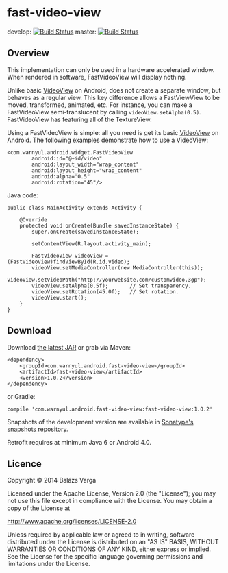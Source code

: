 # fast-video-view
develop: [![Build Status](https://travis-ci.org/warnyul/fast-video-view.svg?branch=develop)](https://travis-ci.org/warnyul/fast-video-view) master: [![Build Status](https://travis-ci.org/warnyul/fast-video-view.svg?branch=master)](https://travis-ci.org/warnyul/fast-video-view)

## Overview

This implementation can only be used in a hardware accelerated window. When rendered in software, FastVideoView will display nothing.

Unlike basic [VideoView](http://developer.android.com/reference/android/widget/VideoView.html) on Android, does not create a separate window, but behaves as a regular view. This key difference allows a FastViewView to be moved, transformed, animated, etc. For instance, you can make a FastVideoView semi-translucent by calling `videoView.setAlpha(0.5)`. FastVideoView has featuring all of the TextureView.

Using a FastVideoView is simple: all you need is get its basic [VideoView](http://developer.android.com/reference/android/widget/VideoView.html) on Android. The following examples demonstrate how to use a VideoView:

    <com.warnyul.android.widget.FastVideoView
            android:id="@+id/video"
            android:layout_width="wrap_content"
            android:layout_height="wrap_content"
            android:alpha="0.5"
            android:rotation="45"/>

Java code:

    public class MainActivity extends Activity {
        
        @Override
        protected void onCreate(Bundle savedInstanceState) {
            super.onCreate(savedInstanceState);

            setContentView(R.layout.activity_main);

            FastVideoView videoView = (FastVideoView)findViewById(R.id.video);
            videoView.setMediaController(new MediaController(this));
            videoView.setVideoPath("http://yourwebsite.com/customvideo.3gp");
            videoView.setAlpha(0.5f);       // Set transparency.
            videoView.setRotation(45.0f);   // Set rotation.
            videoView.start();
        }
    }

## Download
Download [the latest JAR](https://oss.sonatype.org/content/groups/public/com/warnyul/android/fast-video-view/fast-video-view/1.0.1/fast-video-view-1.0.1.jar) or grab via Maven:

    <dependency>
        <groupId>com.warnyul.android.fast-video-view</groupId>
        <artifactId>fast-video-view</artifactId>
        <version>1.0.2</version>
    </dependency>
or Gradle:

    compile 'com.warnyul.android.fast-video-view:fast-video-view:1.0.2'

Snapshots of the development version are available in [Sonatype's snapshots repository](https://oss.sonatype.org/content/repositories/snapshots/com/warnyul/android/fast-video-view/fast-video-view/).

Retrofit requires at minimum Java 6 or Android 4.0.

## Licence
Copyright © 2014 Balázs Varga

Licensed under the Apache License, Version 2.0 (the "License");
you may not use this file except in compliance with the License.
You may obtain a copy of the License at
 
http://www.apache.org/licenses/LICENSE-2.0

Unless required by applicable law or agreed to in writing, software
distributed under the License is distributed on an "AS IS" BASIS,
WITHOUT WARRANTIES OR CONDITIONS OF ANY KIND, either express or implied.
See the License for the specific language governing permissions and
limitations under the License.